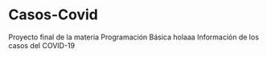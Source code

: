 # Casos-Covid
 Proyecto final de la materia Programación Básica
holaaa
Información de los casos del COVID-19
